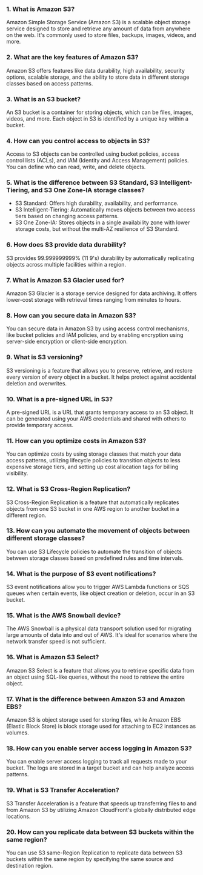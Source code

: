 ### 1. What is Amazon S3?
Amazon Simple Storage Service (Amazon S3) is a scalable object storage service designed to store and retrieve any amount of data from anywhere on the web. It's commonly used to store files, backups, images, videos, and more.

### 2. What are the key features of Amazon S3?
Amazon S3 offers features like data durability, high availability, security options, scalable storage, and the ability to store data in different storage classes based on access patterns.

### 3. What is an S3 bucket?
An S3 bucket is a container for storing objects, which can be files, images, videos, and more. Each object in S3 is identified by a unique key within a bucket.

### 4. How can you control access to objects in S3?
Access to S3 objects can be controlled using bucket policies, access control lists (ACLs), and IAM (Identity and Access Management) policies. You can define who can read, write, and delete objects.

### 5. What is the difference between S3 Standard, S3 Intelligent-Tiering, and S3 One Zone-IA storage classes?
- S3 Standard: Offers high durability, availability, and performance.
- S3 Intelligent-Tiering: Automatically moves objects between two access tiers based on changing access patterns.
- S3 One Zone-IA: Stores objects in a single availability zone with lower storage costs, but without the multi-AZ resilience of S3 Standard.

### 6. How does S3 provide data durability?
S3 provides 99.999999999% (11 9's) durability by automatically replicating objects across multiple facilities within a region.

### 7. What is Amazon S3 Glacier used for?
Amazon S3 Glacier is a storage service designed for data archiving. It offers lower-cost storage with retrieval times ranging from minutes to hours.

### 8. How can you secure data in Amazon S3?
You can secure data in Amazon S3 by using access control mechanisms, like bucket policies and IAM policies, and by enabling encryption using server-side encryption or client-side encryption.

### 9. What is S3 versioning?
S3 versioning is a feature that allows you to preserve, retrieve, and restore every version of every object in a bucket. It helps protect against accidental deletion and overwrites.

### 10. What is a pre-signed URL in S3?
A pre-signed URL is a URL that grants temporary access to an S3 object. It can be generated using your AWS credentials and shared with others to provide temporary access.

### 11. How can you optimize costs in Amazon S3?
You can optimize costs by using storage classes that match your data access patterns, utilizing lifecycle policies to transition objects to less expensive storage tiers, and setting up cost allocation tags for billing visibility.

### 12. What is S3 Cross-Region Replication?
S3 Cross-Region Replication is a feature that automatically replicates objects from one S3 bucket in one AWS region to another bucket in a different region.

### 13. How can you automate the movement of objects between different storage classes?
You can use S3 Lifecycle policies to automate the transition of objects between storage classes based on predefined rules and time intervals.

### 14. What is the purpose of S3 event notifications?
S3 event notifications allow you to trigger AWS Lambda functions or SQS queues when certain events, like object creation or deletion, occur in an S3 bucket.

### 15. What is the AWS Snowball device?
The AWS Snowball is a physical data transport solution used for migrating large amounts of data into and out of AWS. It's ideal for scenarios where the network transfer speed is not sufficient.

### 16. What is Amazon S3 Select?
Amazon S3 Select is a feature that allows you to retrieve specific data from an object using SQL-like queries, without the need to retrieve the entire object.

### 17. What is the difference between Amazon S3 and Amazon EBS?
Amazon S3 is object storage used for storing files, while Amazon EBS (Elastic Block Store) is block storage used for attaching to EC2 instances as volumes.

### 18. How can you enable server access logging in Amazon S3?
You can enable server access logging to track all requests made to your bucket. The logs are stored in a target bucket and can help analyze access patterns.

### 19. What is S3 Transfer Acceleration?
S3 Transfer Acceleration is a feature that speeds up transferring files to and from Amazon S3 by utilizing Amazon CloudFront's globally distributed edge locations.

### 20. How can you replicate data between S3 buckets within the same region?
You can use S3 same-Region Replication to replicate data between S3 buckets within the same region by specifying the same source and destination region.

